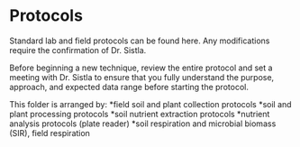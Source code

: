# Protocols
Standard lab and field protocols can be found here. Any modifications require the confirmation of Dr. Sistla.  

Before beginning a new technique, review the entire protocol and set a meeting with Dr. Sistla to ensure that you fully understand the purpose, approach, and expected data range before starting the protocol.

This folder is arranged by:
*field soil and plant collection protocols
*soil and plant processing protocols
*soil nutrient extraction protocols
*nutrient analysis protocols (plate reader)
*soil respiration and microbial biomass (SIR), field respiration
